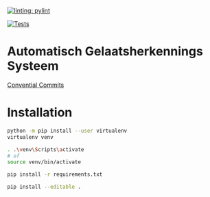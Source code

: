 
[![linting: pylint](https://img.shields.io/badge/linting-pylint-green)](https://github.com/qsd-ag-systeem/ag)

[![Tests](https://github.com/qsd-ag-systeem/ag/actions/workflows/cli-tests.yml/badge.svg)](https://github.com/qsd-ag-systeem/ag/actions/workflows/cli-tests.yml)

# Automatisch Gelaatsherkennings Systeem

[Convential Commits](https://www.conventionalcommits.org/en/v1.0.0/)

# Installation

```bash
python -m pip install --user virtualenv
virtualenv venv

. .\venv\Scripts\activate
# of
source venv/bin/activate

pip install -r requirements.txt

pip install --editable .
```
